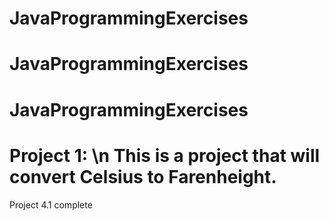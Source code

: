 # JavaProgrammingExercises
# JavaProgrammingExercises
# JavaProgrammingExercises
# Project 1: \n This is a project that will convert Celsius to Farenheight.
Project 4.1 complete
